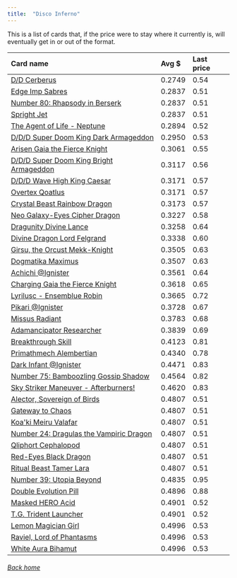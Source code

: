 ```yaml
---
title:  "Disco Inferno"
---
```


This is a list of cards that, if the price were to stay where it currently is, will eventually get in or out of the format.

| Card name | Avg $ | Last price |
| :-- | :-- | :-- |
[D/D Cerberus](https://db.ygoprodeck.com/card/?search=D/D%20Cerberus) | 0.2749 | 0.54 |
[Edge Imp Sabres](https://db.ygoprodeck.com/card/?search=Edge%20Imp%20Sabres) | 0.2837 | 0.51 |
[Number 80: Rhapsody in Berserk](https://db.ygoprodeck.com/card/?search=Number%2080:%20Rhapsody%20in%20Berserk) | 0.2837 | 0.51 |
[Spright Jet](https://db.ygoprodeck.com/card/?search=Spright%20Jet) | 0.2837 | 0.51 |
[The Agent of Life - Neptune](https://db.ygoprodeck.com/card/?search=The%20Agent%20of%20Life%20-%20Neptune) | 0.2894 | 0.52 |
[D/D/D Super Doom King Dark Armageddon](https://db.ygoprodeck.com/card/?search=D/D/D%20Super%20Doom%20King%20Dark%20Armageddon) | 0.2950 | 0.53 |
[Arisen Gaia the Fierce Knight](https://db.ygoprodeck.com/card/?search=Arisen%20Gaia%20the%20Fierce%20Knight) | 0.3061 | 0.55 |
[D/D/D Super Doom King Bright Armageddon](https://db.ygoprodeck.com/card/?search=D/D/D%20Super%20Doom%20King%20Bright%20Armageddon) | 0.3117 | 0.56 |
[D/D/D Wave High King Caesar](https://db.ygoprodeck.com/card/?search=D/D/D%20Wave%20High%20King%20Caesar) | 0.3171 | 0.57 |
[Overtex Qoatlus](https://db.ygoprodeck.com/card/?search=Overtex%20Qoatlus) | 0.3171 | 0.57 |
[Crystal Beast Rainbow Dragon](https://db.ygoprodeck.com/card/?search=Crystal%20Beast%20Rainbow%20Dragon) | 0.3173 | 0.57 |
[Neo Galaxy-Eyes Cipher Dragon](https://db.ygoprodeck.com/card/?search=Neo%20Galaxy-Eyes%20Cipher%20Dragon) | 0.3227 | 0.58 |
[Dragunity Divine Lance](https://db.ygoprodeck.com/card/?search=Dragunity%20Divine%20Lance) | 0.3258 | 0.64 |
[Divine Dragon Lord Felgrand](https://db.ygoprodeck.com/card/?search=Divine%20Dragon%20Lord%20Felgrand) | 0.3338 | 0.60 |
[Girsu, the Orcust Mekk-Knight](https://db.ygoprodeck.com/card/?search=Girsu,%20the%20Orcust%20Mekk-Knight) | 0.3505 | 0.63 |
[Dogmatika Maximus](https://db.ygoprodeck.com/card/?search=Dogmatika%20Maximus) | 0.3507 | 0.63 |
[Achichi @Ignister](https://db.ygoprodeck.com/card/?search=Achichi%20@Ignister) | 0.3561 | 0.64 |
[Charging Gaia the Fierce Knight](https://db.ygoprodeck.com/card/?search=Charging%20Gaia%20the%20Fierce%20Knight) | 0.3618 | 0.65 |
[Lyrilusc - Ensemblue Robin](https://db.ygoprodeck.com/card/?search=Lyrilusc%20-%20Ensemblue%20Robin) | 0.3665 | 0.72 |
[Pikari @Ignister](https://db.ygoprodeck.com/card/?search=Pikari%20@Ignister) | 0.3728 | 0.67 |
[Missus Radiant](https://db.ygoprodeck.com/card/?search=Missus%20Radiant) | 0.3783 | 0.68 |
[Adamancipator Researcher](https://db.ygoprodeck.com/card/?search=Adamancipator%20Researcher) | 0.3839 | 0.69 |
[Breakthrough Skill](https://db.ygoprodeck.com/card/?search=Breakthrough%20Skill) | 0.4123 | 0.81 |
[Primathmech Alembertian](https://db.ygoprodeck.com/card/?search=Primathmech%20Alembertian) | 0.4340 | 0.78 |
[Dark Infant @Ignister](https://db.ygoprodeck.com/card/?search=Dark%20Infant%20@Ignister) | 0.4471 | 0.83 |
[Number 75: Bamboozling Gossip Shadow](https://db.ygoprodeck.com/card/?search=Number%2075:%20Bamboozling%20Gossip%20Shadow) | 0.4564 | 0.82 |
[Sky Striker Maneuver - Afterburners!](https://db.ygoprodeck.com/card/?search=Sky%20Striker%20Maneuver%20-%20Afterburners!) | 0.4620 | 0.83 |
[Alector, Sovereign of Birds](https://db.ygoprodeck.com/card/?search=Alector,%20Sovereign%20of%20Birds) | 0.4807 | 0.51 |
[Gateway to Chaos](https://db.ygoprodeck.com/card/?search=Gateway%20to%20Chaos) | 0.4807 | 0.51 |
[Koa'ki Meiru Valafar](https://db.ygoprodeck.com/card/?search=Koa'ki%20Meiru%20Valafar) | 0.4807 | 0.51 |
[Number 24: Dragulas the Vampiric Dragon](https://db.ygoprodeck.com/card/?search=Number%2024:%20Dragulas%20the%20Vampiric%20Dragon) | 0.4807 | 0.51 |
[Qliphort Cephalopod](https://db.ygoprodeck.com/card/?search=Qliphort%20Cephalopod) | 0.4807 | 0.51 |
[Red-Eyes Black Dragon](https://db.ygoprodeck.com/card/?search=Red-Eyes%20Black%20Dragon) | 0.4807 | 0.51 |
[Ritual Beast Tamer Lara](https://db.ygoprodeck.com/card/?search=Ritual%20Beast%20Tamer%20Lara) | 0.4807 | 0.51 |
[Number 39: Utopia Beyond](https://db.ygoprodeck.com/card/?search=Number%2039:%20Utopia%20Beyond) | 0.4835 | 0.95 |
[Double Evolution Pill](https://db.ygoprodeck.com/card/?search=Double%20Evolution%20Pill) | 0.4896 | 0.88 |
[Masked HERO Acid](https://db.ygoprodeck.com/card/?search=Masked%20HERO%20Acid) | 0.4901 | 0.52 |
[T.G. Trident Launcher](https://db.ygoprodeck.com/card/?search=T.G.%20Trident%20Launcher) | 0.4901 | 0.52 |
[Lemon Magician Girl](https://db.ygoprodeck.com/card/?search=Lemon%20Magician%20Girl) | 0.4996 | 0.53 |
[Raviel, Lord of Phantasms](https://db.ygoprodeck.com/card/?search=Raviel,%20Lord%20of%20Phantasms) | 0.4996 | 0.53 |
[White Aura Bihamut](https://db.ygoprodeck.com/card/?search=White%20Aura%20Bihamut) | 0.4996 | 0.53 |

###### [Back home](index)